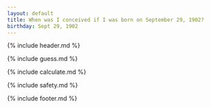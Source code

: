 ```yaml
---
layout: default
title: When was I conceived if I was born on September 29, 1902?
birthday: Sept 29, 1902
---
```


{% include header.md %}

{% include guess.md %}

{% include calculate.md %}

{% include safety.md %}

{% include footer.md %}



